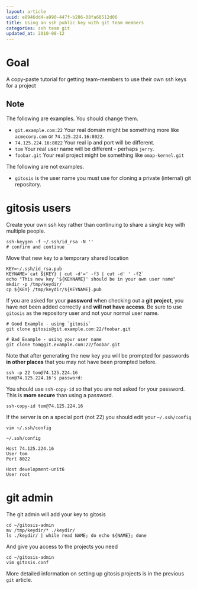 ```yaml
---
layout: article
uuid: e8946dd4-a990-447f-b286-08fa68512d06
title: Using an ssh public key with git team members
categories: ssh team git
updated_at: 2010-08-12
---
```

Goal
====

A copy-paste tutorial for getting team-members to use their own ssh keys for a project

Note
----

The following are examples. You should change them.

  * `git.example.com:22` Your real domain might be something more like `acmecorp.com` or `74.125.224.16:8022`.
  * `74.125.224.16:8022` Your real ip and port will be different.
  * `tom` Your real user name will be different - perhaps `jerry`.
  * `foobar.git` Your real project might be something like `omap-kernel.git`

The following are not examples.

  * `gitosis` is the user name you must use for cloning a private (internal) git repository.

gitosis users
=============

Create your own ssh key rather than continuing to share a single key with multiple people.

    ssh-keygen -f ~/.ssh/id_rsa -N ''
    # confirm and continue

Move that new key to a temporary shared location

    KEY=~/.ssh/id_rsa.pub
    KEYNAME=`cat ${KEY} | cut -d'=' -f3 | cut -d' ' -f2`
    echo "This new key '${KEYNAME}' should be in your own user name"
    mkdir -p /tmp/keydir/
    cp ${KEY} /tmp/keydir/${KEYNAME}.pub

If you are asked for your **password** when checking out a **git project**, you have not been added correctly and **will not have access**.
Be sure to use `gitosis` as the repository user and not your normal user name.

    # Good Example - using `gitosis`
    git clone gitosis@git.example.com:22/foobar.git
    
    # Bad Example - using your user name
    git clone tom@git.example.com:22/foobar.git

Note that after generating the new key you will be prompted for passwords **in other places** that you may not have been prompted before.

    ssh -p 22 tom@74.125.224.16
    tom@74.125.224.16's password:

You should use `ssh-copy-id` so that you are not asked for your password. This is **more secure** than using a password.

    ssh-copy-id tom@74.125.224.16

If the server is on a special port (not 22) you should edit your `~/.ssh/config`

    vim ~/.ssh/config

`~/.ssh/config`

    Host 74.125.224.16
    User tom
    Port 8022

    Host development-unit6
    User root


git admin
=========

The git admin will add your key to gitosis

    cd ~/gitosis-admin
    mv /tmp/keydir/* ./keydir/
    ls ./keydir/ | while read NAME; do echo ${NAME}; done

And give you access to the projects you need

    cd ~/gitosis-admin
    vim gitosis.conf

More detailed information on setting up gitosis projects is in the previous `git` article.

